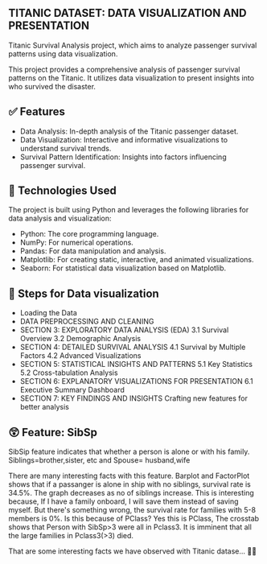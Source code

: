 ## TITANIC DATASET: DATA VISUALIZATION AND PRESENTATION

Titanic Survival Analysis project, which aims to analyze passenger survival patterns using data visualization.

This project provides a comprehensive analysis of passenger survival patterns on the Titanic. It utilizes data visualization to present insights into who survived the disaster.

## ✅ Features

- Data Analysis: In-depth analysis of the Titanic passenger dataset.
- Data Visualization: Interactive and informative visualizations to understand survival trends.
- Survival Pattern Identification: Insights into factors influencing passenger survival.

## 🤖 Technologies Used

The project is built using Python and leverages the following libraries for data analysis and visualization:

- Python: The core programming language.
- NumPy: For numerical operations.
- Pandas: For data manipulation and analysis.
- Matplotlib: For creating static, interactive, and animated visualizations.
- Seaborn: For statistical data visualization based on Matplotlib.

## 📖 Steps for Data visualization

- Loading the Data
- DATA PREPROCESSING AND CLEANING
- SECTION 3: EXPLORATORY DATA ANALYSIS (EDA)
  3.1 Survival Overview
  3.2 Demographic Analysis
- SECTION 4: DETAILED SURVIVAL ANALYSIS
  4.1 Survival by Multiple Factors
  4.2 Advanced Visualizations
- SECTION 5: STATISTICAL INSIGHTS AND PATTERNS
  5.1 Key Statistics
  5.2 Cross-tabulation Analysis
- SECTION 6: EXPLANATORY VISUALIZATIONS FOR PRESENTATION
  6.1 Executive Summary Dashboard
- SECTION 7: KEY FINDINGS AND INSIGHTS
  Crafting new features for better analysis

## 😲 Feature: SibSp

SibSip feature indicates that whether a person is alone or with his family. Siblings=brother,sister, etc and Spouse= husband,wife

There are many interesting facts with this feature. Barplot and FactorPlot shows that if a passanger is alone in ship with no siblings, survival rate is 34.5%. The graph decreases as no of siblings increase. This is interesting because, If I have a family onboard, I will save them instead of saving myself. But there's something wrong, the survival rate for families with 5-8 members is 0%. Is this because of PClass? Yes this is PClass, The crosstab shows that Person with SibSp>3 were all in Pclass3. It is imminent that all the large families in Pclass3(>3) died.

That are some interesting facts we have observed with Titanic datase... 🤔💡
